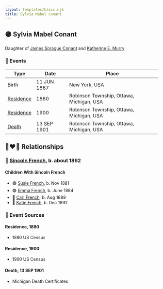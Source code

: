 ```yaml
---
layout: templates/basic.njk
title: Sylvia Mabel Conant
---
```

## 🟣 Sylvia Mabel Conant

Daughter of [James Sprague Conant](/people/6/62404416) and [Katherine E. Murry](/people/2/25746290)

### 📆 Events

Type | Date | Place
------ | ------ | ------
Birth | 11 JUN 1867 | New York, USA
[Residence](#event-event-0) | 1880 | Robinson Township, Ottawa, Michigan, USA
[Residence](#event-event-1) | 1900 | Robinson Township, Ottawa, Michigan, USA
[Death](#event-event-5) | 13 SEP 1901 | Robinson Township, Ottawa, Michigan, USA

## 👩‍❤️‍👨 Relationships

### 🔵 [Sincoln French](/people/6/69338120), b. about 1862

#### Children With Sincoln French
* 🟣 [Susie French](/people/1/14699520), b. Nov 1881
* 🟣 [Emma French](/people/4/42805740), b. June 1884
* 🔵 [Carl French](/people/5/56637000), b. Aug 1889
* 🔵 [Katie French](/people/2/2635370), b. Dec 1892
### 📰 Event Sources

#### <a id="event-event-0"></a> Residence, 1880
* 1880 US Census

#### <a id="event-event-1"></a> Residence, 1900
* 1900 US Census

#### <a id="event-event-5"></a> Death, 13 SEP 1901
* Michigan Death Certificates
